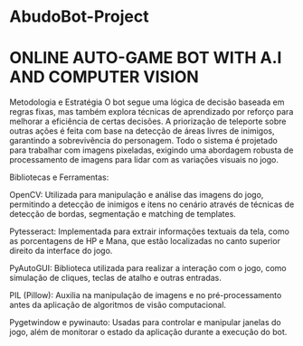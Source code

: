 # AbudoBot-Project
# ONLINE AUTO-GAME BOT WITH A.I AND COMPUTER VISION


Metodologia e Estratégia
O bot segue uma lógica de decisão baseada em regras fixas, mas também explora técnicas de aprendizado por reforço para melhorar a eficiência de certas decisões. A priorização de teleporte sobre outras ações é feita com base na detecção de áreas livres de inimigos, garantindo a sobrevivência do personagem. Todo o sistema é projetado para trabalhar com imagens pixeladas, exigindo uma abordagem robusta de processamento de imagens para lidar com as variações visuais no jogo.

Bibliotecas e Ferramentas:


OpenCV: Utilizada para manipulação e análise das imagens do jogo, permitindo a detecção de inimigos e itens no cenário através de técnicas de detecção de bordas, segmentação e matching de templates.

Pytesseract: Implementada para extrair informações textuais da tela, como as porcentagens de HP e Mana, que estão localizadas no canto superior direito da interface do jogo.

PyAutoGUI: Biblioteca utilizada para realizar a interação com o jogo, como simulação de cliques, teclas de atalho e outras entradas.

PIL (Pillow): Auxilia na manipulação de imagens e no pré-processamento antes da aplicação de algoritmos de visão computacional.

Pygetwindow e pywinauto: Usadas para controlar e manipular janelas do jogo, além de monitorar o estado da aplicação durante a execução do bot.
